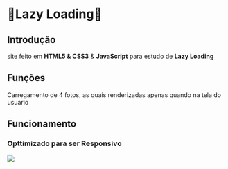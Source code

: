 # 🔁Lazy Loading🔁
## Introdução
site feito em **HTML5 & CSS3** & **JavaScript** para estudo de **Lazy Loading**
## Funções
Carregamento de 4 fotos, as quais renderizadas apenas quando na tela do usuario
## Funcionamento
### Opttimizado para ser **Responsivo**
<img src="LazyLoading_1.gif" />
